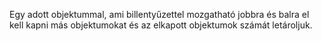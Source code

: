 Egy adott objektummal, ami billentyűzettel mozgatható jobbra és balra el kell kapni más objektumokat és az elkapott objektumok számát letároljuk.